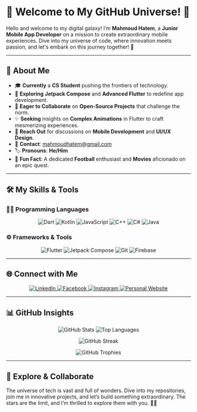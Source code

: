 # 🌟 Welcome to My GitHub Universe! 🌌

Hello and welcome to my digital galaxy! I’m **Mahmoud Hatem**, a **Junior Mobile App Developer** on a mission to create extraordinary mobile experiences. Dive into my universe of code, where innovation meets passion, and let's embark on this journey together! 🚀


---

## 🚀 About Me

- 🎓 **Currently** a **CS Student** pushing the frontiers of technology.
- 📖 **Exploring** **Jetpack Compose** and **Advanced Flutter** to redefine app development.
- 🤝 **Eager to Collaborate** on **Open-Source Projects** that challenge the norm.
- ✨ **Seeking** insights on **Complex Animations** in Flutter to craft mesmerizing experiences.
- 💬 **Reach Out** for discussions on **Mobile Development** and **UI/UX Design**.
- 📩 **Contact**: [mahmoudhatem@gmail.com](mailto:mahmoudhatem11220@gmail.com)
- 🏷️ **Pronouns**: **He/Him**
- 🎉 **Fun Fact**: A dedicated **Football** enthusiast and **Movies** aficionado on an epic quest.

---

## 🛠️ My Skills & Tools

### 🧑‍💻 Programming Languages

<p align="center">
  <img src="https://img.shields.io/badge/Dart-0175C2?style=for-the-badge&logo=dart&logoColor=white" alt="Dart" />
  <img src="https://img.shields.io/badge/Kotlin-0095D5?style=for-the-badge&logo=kotlin&logoColor=white" alt="Kotlin" />
  <img src="https://img.shields.io/badge/JavaScript-F7DF1E?style=for-the-badge&logo=javascript&logoColor=black" alt="JavaScript" />
  <img src="https://img.shields.io/badge/C++-00599C?style=for-the-badge&logo=cplusplus&logoColor=white" alt="C++" />
  <img src="https://img.shields.io/badge/C%23-239120?style=for-the-badge&logo=csharp&logoColor=white" alt="C#" />
  <img src="https://img.shields.io/badge/Java-007396?style=for-the-badge&logo=java&logoColor=white" alt="Java" />
</p>

### ⚙️ Frameworks & Tools

<p align="center">
  <img src="https://img.shields.io/badge/Flutter-02569B?style=for-the-badge&logo=flutter&logoColor=white" alt="Flutter" />
  <img src="https://img.shields.io/badge/Jetpack%20Compose-4285F4?style=for-the-badge&logo=jetpack-compose&logoColor=white" alt="Jetpack Compose" />
  <img src="https://img.shields.io/badge/Git-F05032?style=for-the-badge&logo=git&logoColor=white" alt="Git" />
  <img src="https://img.shields.io/badge/Firebase-FFCA28?style=for-the-badge&logo=firebase&logoColor=black" alt="Firebase" />
</p>

---

## 🌐 Connect with Me

<p align="center">
  <a href="https://linkedin.com/in/mahmoudhatems" target="_blank">
    <img src="https://img.shields.io/badge/LinkedIn-0077B5?style=for-the-badge&logo=linkedin&logoColor=white" alt="LinkedIn" />
  </a>
  <a href="https://www.facebook.com/mahmoudhatem/" target="_blank">
    <img src="https://img.shields.io/badge/Facebook-1877F2?style=for-the-badge&logo=facebook&logoColor=white" alt="Facebook" />
  </a>
  <a href="https://www.instagram.com/mahmoudhatem/" target="_blank">
    <img src="https://img.shields.io/badge/Instagram-E4405F?style=for-the-badge&logo=instagram&logoColor=white" alt="Instagram" />
  </a>
  <a href="https://mahmoudhatem.dev" target="_blank">
    <img src="https://img.shields.io/badge/Personal%20Website-000000?style=for-the-badge&logo=github&logoColor=white" alt="Personal Website" />
  </a>
</p>

---

## 📊 GitHub Insights

<p align="center">
  <img src="https://github-readme-stats.vercel.app/api?username=mahmoudhatems&count_private=true&show_icons=true&theme=dark&hide_title=true" alt="GitHub Stats" />
  <img src="https://github-readme-stats.vercel.app/api/top-langs/?username=mahmoudhatems&layout=compact&theme=dark&hide=html,css" alt="Top Languages" />
</p>

<p align="center">
  <img src="https://github-readme-streak-stats.herokuapp.com/?user=mahmoudhatems&theme=dark&hide_border=true" alt="GitHub Streak" />
</p>

<p align="center">
  <img src="https://github-profile-trophy.vercel.app/?username=mahmoudhatems&theme=dark&column=4&no_frame=true" alt="GitHub Trophies" />
</p>

---

## 🌌 Explore & Collaborate

The universe of tech is vast and full of wonders. Dive into my repositories, join me in innovative projects, and let’s build something extraordinary. The stars are the limit, and I’m thrilled to explore them with you. 🚀✨
